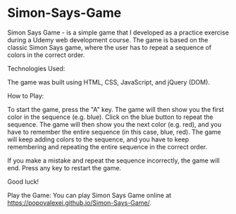 # Simon-Says-Game

Simon Says Game - is a simple game that I developed as a practice exercise during a Udemy web development course. The game is based on the classic Simon Says game, where the user has to repeat a sequence of colors in the correct order.

Technologies Used:

The game was built using HTML, CSS, JavaScript, and jQuery (DOM).

How to Play:

To start the game, press the "A" key. The game will then show you the first color in the sequence (e.g. blue). Click on the blue button to repeat the sequence. The game will then show you the next color (e.g. red), and you have to remember the entire sequence (in this case, blue, red). The game will keep adding colors to the sequence, and you have to keep remembering and repeating the entire sequence in the correct order.

If you make a mistake and repeat the sequence incorrectly, the game will end. Press any key to restart the game.

Good luck!

Play the Game:
You can play Simon Says Game online at https://popovalexei.github.io/Simon-Says-Game/.






